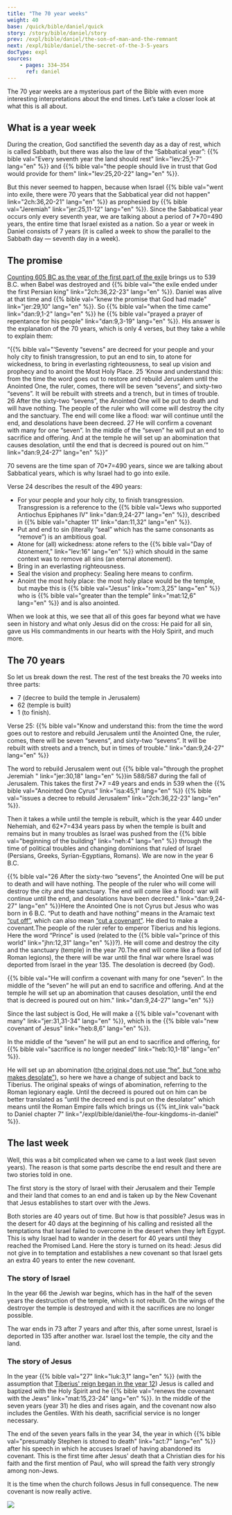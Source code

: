 ```yaml
---
title: "The 70 year weeks"
weight: 40
base: /quick/bible/daniel/quick
story: /story/bible/daniel/story
prev: /expl/bible/daniel/the-son-of-man-and-the-remnant
next: /expl/bible/daniel/the-secret-of-the-3-5-years
docType: expl
sources:
    - pages: 334–354
      ref: daniel
---
```


The 70 year weeks are a mysterious part of the Bible with even more interesting interpretations about the end times. Let’s take a closer look at what this is all about.

## What is a year week

<a name="e18f"></a>
During the creation, God sanctified the seventh day as a day of rest, which is called Sabbath, but there was also the law of the “Sabbatical year”: {{% bible val="Every seventh year the land should rest" link="lev:25,1-7" lang="en" %}} and {{% bible val="the people should live in trust that God would provide for them" link="lev:25,20-22" lang="en" %}}.

But this never seemed to happen, because when Israel {{% bible val="went into exile, there were 70 years that the Sabbatical year did not happen" link="2ch:36,20-21" lang="en" %}} as prophesied by {{% bible val="Jeremiah" link="jer:25,11-12" lang="en" %}}. Since the Sabbatical year occurs only every seventh year, we are talking about a period of 7*70=490 years, the entire time that Israel existed as a nation. So a year or week in Daniel consists of 7 years (it is called a week to show the parallel to the Sabbath day — seventh day in a week).

## The promise

<a name="2d32"></a>
[Counting 605 BC as the year of the first part of the exile](https://seminary.bju.edu/theology-in-3d/so-was-it-70-years-or-not/) brings us to 539 B.C. when Babel was destroyed and {{% bible val="the exile ended under the first Persian king" link="2ch:36,22-23" lang="en" %}}. Daniel was alive at that time and {{% bible val="knew the promise that God had made" link="jer:29,10" lang="en" %}}. So {{% bible val="when the time came" link="dan:9,1-2" lang="en" %}} he {{% bible val="prayed a prayer of repentance for his people" link="dan:9,3-19" lang="en" %}}. His answer is the explanation of the 70 years, which is only 4 verses, but they take a while to explain them:

“{{% bible val="‘Seventy “sevens” are decreed for your people and your holy city to finish transgression, to put an end to sin, to atone for wickedness, to bring in everlasting righteousness, to seal up vision and prophecy and to anoint the Most Holy Place. 25 ‘Know and understand this: from the time the word goes out to restore and rebuild Jerusalem until the Anointed One, the ruler, comes, there will be seven “sevens”, and sixty-two “sevens”. It will be rebuilt with streets and a trench, but in times of trouble. 26 After the sixty-two “sevens”, the Anointed One will be put to death and will have nothing. The people of the ruler who will come will destroy the city and the sanctuary. The end will come like a flood: war will continue until the end, and desolations have been decreed. 27 He will confirm a covenant with many for one “seven”. In the middle of the “seven” he will put an end to sacrifice and offering. And at the temple he will set up an abomination that causes desolation, until the end that is decreed is poured out on him.’" link="dan:9,24-27" lang="en" %}}”

70 sevens are the time span of 70*7=490 years, since we are talking about Sabbatical years, which is why Israel had to go into exile.

Verse 24 describes the result of the 490 years:

- For your people and your holy city, to finish transgression. Transgression is a reference to the {{% bible val="Jews who supported Antiochus Epiphanes IV" link="dan:9,24-27" lang="en" %}}, described in {{% bible val="chapter 11" link="dan:11,32" lang="en" %}}.
- Put and end to sin (literally “seal” which has the same consonants as “remove”) is an ambitious goal.
- Atone for (all) wickedness: atone refers to the {{% bible val="Day of Atonement," link="lev:16" lang="en" %}} which should in the same context was to remove all sins (an eternal atonement).
- Bring in an everlasting righteousness.
- Seal the vision and prophecy: Sealing here means to confirm.
- Anoint the most holy place: the most holy place would be the temple, but maybe this is {{% bible val="Jesus" link="rom:3,25" lang="en" %}} who is {{% bible val="greater than the temple" link="mat:12,6" lang="en" %}} and is also anointed.

When we look at this, we see that all of this goes far beyond what we have seen in history and what only Jesus did on the cross: He paid for all sin, gave us His commandments in our hearts with the Holy Spirit, and much more.

## The 70 years

<a name="6576"></a>
So let us break down the rest. The rest of the test breaks the 70 weeks into three parts:

- 7 (decree to build the temple in Jerusalem)
- 62 (temple is built)
- 1 (to finish).

Verse 25: {{% bible val="Know and understand this: from the time the word goes out to restore and rebuild Jerusalem until the Anointed One, the ruler, comes, there will be seven “sevens”, and sixty-two “sevens”. It will be rebuilt with streets and a trench, but in times of trouble." link="dan:9,24-27" lang="en" %}}

The word to rebuild Jerusalem went out {{% bible val="through the prophet Jeremiah " link="jer:30,18" lang="en" %}}in 588/587 during the fall of Jerusalem. This takes the first 7*7 =49 years and ends in 539 when the {{% bible val="Anointed One Cyrus" link="isa:45,1" lang="en" %}} {{% bible val="issues a decree to rebuild Jerusalem" link="2ch:36,22-23" lang="en" %}}.

Then it takes a while until the temple is rebuilt, which is the year 440 under Nehemiah, and 62*7=434 years pass by when the temple is built and remains but in many troubles as Israel was pushed from the {{% bible val="beginning of the building" link="neh:4" lang="en" %}} through the time of political troubles and changing dominions that ruled of Israel (Persians, Greeks, Syrian-Egyptians, Romans). We are now in the year 6 B.C.

{{% bible val="26 After the sixty-two “sevens”, the Anointed One will be put to death and will have nothing. The people of the ruler who will come will destroy the city and the sanctuary. The end will come like a flood: war will continue until the end, and desolations have been decreed." link="dan:9,24-27" lang="en" %}}Here the Anointed One is not Cyrus but Jesus who was born in 6 B.C. “Put to death and have nothing” means in the Aramaic text [“cut off”](https://biblehub.com/interlinear/daniel/9-26.htm), which can also mean [“cut a covenant”](https://biblehub.com/hebrew/3772.htm). He died to make a covenant.The people of the ruler refer to emperor Tiberius and his legions. Here the word “Prince” is used (related to the {{% bible val="prince of this world" link="jhn:12,31" lang="en" %}}?). He will come and destroy the city and the sanctuary (temple) in the year 70.The end will come like a flood (of Roman legions), the there will be war until the final war where Israel was deported from Israel in the year 135. The desolation is decreed (by God).

{{% bible val="He will confirm a covenant with many for one “seven”. In the middle of the “seven” he will put an end to sacrifice and offering. And at the temple he will set up an abomination that causes desolation, until the end that is decreed is poured out on him." link="dan:9,24-27" lang="en" %}}

Since the last subject is God, He will make a {{% bible val="covenant with many" link="jer:31,31-34" lang="en" %}}, which is the {{% bible val="new covenant of Jesus" link="heb:8,6" lang="en" %}}.

In the middle of the “seven” he will put an end to sacrifice and offering, for {{% bible val="sacrifice is no longer needed" link="heb:10,1-18" lang="en" %}}.

He will set up an abomination ([the original does not use “he”, but “one who makes desolate”](https://biblehub.com/interlinear/daniel/9-27.htm)), so here we have a change of subject and back to Tiberius. The original speaks of wings of abomination, referring to the Roman legionary eagle. Until the decreed is poured out on him can be better translated as “until the decreed end is put on the desolator” which means until the Roman Empire falls which brings us {{% int_link val="back to Daniel chapter 7" link="/expl/bible/daniel/the-four-kingdoms-in-daniel" %}}.

## The last week

Well, this was a bit complicated when we came to a last week (last seven years). The reason is that some parts describe the end result and there are two stories told in one.

The first story is the story of Israel with their Jerusalem and their Temple and their land that comes to an end and is taken up by the New Covenant that Jesus establishes to start over with the Jews.

Both stories are 40 years out of time. But how is that possible? Jesus was in the desert for 40 days at the beginning of his calling and resisted all the temptations that Israel failed to overcome in the desert when they left Egypt. This is why Israel had to wander in the desert for 40 years until they reached the Promised Land. Here the story is turned on its head: Jesus did not give in to temptation and establishes a new covenant so that Israel gets an extra 40 years to enter the new covenant.

### The story of Israel

In the year 66 the Jewish war begins, which has in the half of the seven years the destruction of the temple, which is not rebuilt. On the wings of the destroyer the temple is destroyed and with it the sacrifices are no longer possible.

The war ends in 73 after 7 years and after this, after some unrest, Israel is deported in 135 after another war. Israel lost the temple, the city and the land.

### The story of Jesus

In the year {{% bible val="27" link="luk:3,1" lang="en" %}} (with the assumption that [Tiberius' reign began in the year 12](https://www.tyndalebulletin.org/article/37789-reckoning-tiberius-s-reign-and-jesus-s-baptism-first-and-second-century-evidence-concerning-tiberius-s-fifteenth-year-luke-3-1.pdf)) Jesus is called and baptized with the Holy Spirit and he {{% bible val="renews the covenant with the Jews" link="mat:15,23-24" lang="en" %}}. In the middle of the seven years (year 31) he dies and rises again, and the covenant now also includes the Gentiles. With his death, sacrificial service is no longer necessary.

The end of the seven years falls in the year 34, the year in which {{% bible val="presumably Stephen is stoned to death" link="act:7" lang="en" %}} after his speech in which he accuses Israel of having abandoned its covenant. This is the first time after Jesus' death that a Christian dies for his faith and the first mention of Paul, who will spread the faith very strongly among non-Jews. 

It is the time when the church follows Jesus in full consequence. The new covenant is now really active.

![](/images/70years_en.jpg)